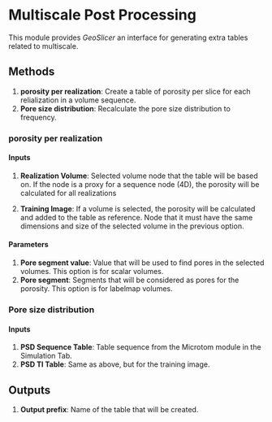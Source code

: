 # Multiscale Post Processing

This module provides _GeoSlicer_ an interface for generating extra tables related to multiscale.

## Methods

1. __porosity per realization__: Create a table of porosity per slice for each relialization in a volume sequence. 
2. __Pore size distribution__: Recalculate the pore size distribution to frequency.

### porosity per realization
#### Inputs
1. __Realization Volume__: Selected volume node that the table will be based on. If the node is a proxy for a sequence node (4D), the porosity will be calculated for all realizations

2. __Training Image__: If a volume is selected, the porosity will be calculated and added to the table as reference. Node that it must have the same dimensions and size of the selected volume in the previous option. 

#### Parameters
1. __Pore segment value__: Value that will be used to find pores in the selected volumes. This option is for scalar volumes.
2. __Pore segment__: Segments that will be considered as pores for the porosity. This option is for labelmap volumes.

### Pore size distribution
#### Inputs
1. __PSD Sequence Table__: Table sequence from the Microtom module in the Simulation Tab.
2. __PSD TI Table__: Same as above, but for the training image.


## Outputs
1. __Output prefix__: Name of the table that will be created.